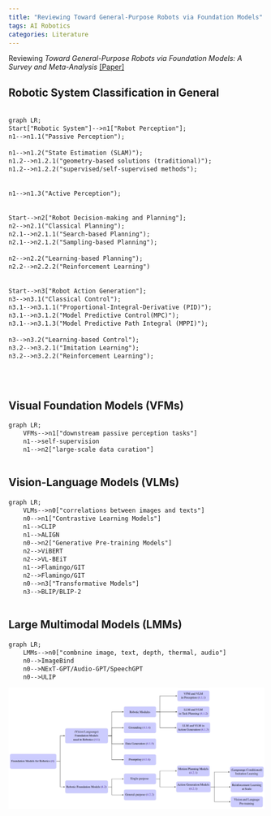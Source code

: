 ```yaml
---
title: "Reviewing Toward General-Purpose Robots via Foundation Models"
tags: AI Robotics
categories: Literature
---
```


Reviewing _Toward General-Purpose Robots via Foundation Models: A Survey and Meta-Analysis_ [[Paper]](https://arxiv.org/pdf/2312.08782.pdf)


## Robotic System Classification in General

```mermaid

graph LR;
Start["Robotic System"]-->n1["Robot Perception"];
n1-->n1.1("Passive Perception");

n1-->n1.2("State Estimation (SLAM)");
n1.2-->n1.2.1("geometry-based solutions (traditional)");
n1.2-->n1.2.2("supervised/self-supervised methods");


n1-->n1.3("Active Perception");


Start-->n2["Robot Decision-making and Planning"];
n2-->n2.1("Classical Planning");
n2.1-->n2.1.1("Search-based Planning");
n2.1-->n2.1.2("Sampling-based Planning");

n2-->n2.2("Learning-based Planning");
n2.2-->n2.2.2("Reinforcement Learning")


Start-->n3["Robot Action Generation"];
n3-->n3.1("Classical Control");
n3.1-->n3.1.1("Proportional-Integral-Derivative (PID)");
n3.1-->n3.1.2("Model Predictive Control(MPC)");
n3.1-->n3.1.3("Model Predictive Path Integral (MPPI)");

n3-->n3.2("Learning-based Control");
n3.2-->n3.2.1("Imitation Learning");
n3.2-->n3.2.2("Reinforcement Learning");




```

## Visual Foundation Models (VFMs)
```mermaid
graph LR;
    VFMs-->n1["downstream passive perception tasks"]
    n1-->self-supervision
    n1-->n2["large-scale data curation"]
    
```

## Vision-Language Models (VLMs)

```mermaid
graph LR;
    VLMs-->n0["correlations between images and texts"]
    n0-->n1["Contrastive Learning Models"]
    n1-->CLIP
    n1-->ALIGN
    n0-->n2["Generative Pre-training Models"]
    n2-->ViBERT
    n2-->VL-BEiT
    n1-->Flamingo/GIT
    n2-->Flamingo/GIT
    n0-->n3["Transformative Models"]
    n3-->BLIP/BLIP-2
    
```

## Large Multimodal Models (LMMs)

```mermaid
graph LR;
    LMMs-->n0["combnine image, text, depth, thermal, audio"]
    n0-->ImageBind
    n0-->NExT-GPT/Audio-GPT/SpeechGPT
    n0-->ULIP
```


![img](/assets/source/image/blog/foundation%20models%20for%20robotics.png)
